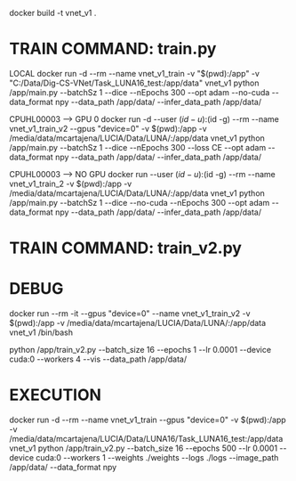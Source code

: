 
docker build -t vnet_v1 .

# TRAIN COMMAND: train.py

LOCAL
docker run -d --rm --name vnet_v1_train -v "$(pwd):/app" -v "C:/Data/Dig-CS-VNet/Task_LUNA16_test:/app/data" vnet_v1 python /app/main.py --batchSz 1 --dice --nEpochs 300 --opt adam --no-cuda --data_format npy --data_path /app/data/ --infer_data_path /app/data/

CPUHL00003 --> GPU 0
docker run -d --user $(id -u):$(id -g) --rm --name vnet_v1_train_v2 --gpus "device=0" -v $(pwd):/app -v /media/data/mcartajena/LUCIA/Data/LUNA/:/app/data vnet_v1 python /app/main.py --batchSz 1 --dice --nEpochs 300 --loss CE --opt adam --data_format npy --data_path /app/data/ --infer_data_path /app/data/

CPUHL00003 --> NO GPU
docker run --user $(id -u):$(id -g) --rm --name vnet_v1_train_2 -v $(pwd):/app -v /media/data/mcartajena/LUCIA/Data/LUNA/:/app/data vnet_v1 python /app/main.py --batchSz 1 --dice --no-cuda --nEpochs 300 --opt adam --data_format npy --data_path /app/data/ --infer_data_path /app/data/


# TRAIN COMMAND: train_v2.py 

# DEBUG
docker run --rm -it --gpus "device=0" --name vnet_v1_train_v2 -v $(pwd):/app -v /media/data/mcartajena/LUCIA/Data/LUNA/:/app/data vnet_v1 /bin/bash


python /app/train_v2.py --batch_size 16 --epochs 1 --lr 0.0001 --device cuda:0 --workers 4 --vis --data_path /app/data/


# EXECUTION
docker run -d --rm --name vnet_v1_train --gpus "device=0" -v $(pwd):/app -v /media/data/mcartajena/LUCIA/Data/LUNA16/Task_LUNA16_test:/app/data vnet_v1 python /app/train_v2.py --batch_size 16 --epochs 500 --lr 0.0001 --device cuda:0 --workers 1 --weights ./weights --logs ./logs --image_path /app/data/ --data_format npy











